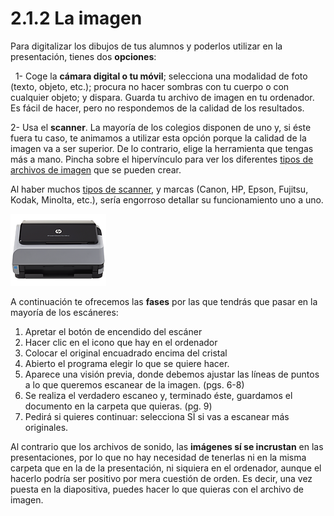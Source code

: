# 2.1.2 La imagen

Para digitalizar los dibujos de tus alumnos y poderlos utilizar en la presentación, tienes dos **opciones**:

  1- Coge la **cámara digital o tu móvil**; selecciona una modalidad de foto (texto, objeto, etc.); procura no hacer sombras con tu cuerpo o con cualquier objeto; y dispara. Guarda tu archivo de imagen en tu ordenador. Es fácil de hacer, pero no respondemos de la calidad de los resultados.

2- Usa el **scanner**. La mayoría de los colegios disponen de uno y, si éste fuera tu caso, te animamos a utilizar esta opción porque la calidad de la imagen va a ser superior. De lo contrario, elige la herramienta que tengas  más a mano. Pincha sobre el hipervínculo para ver los diferentes [tipos de archivos de imagen](http://office.microsoft.com/es-es/powerpoint-help/tipos-de-archivos-de-multimedia-que-puede-agregar-HP003076236.aspx "Tipos de archivo de imagen de la galería de Microsof") que se pueden crear.

Al haber muchos [tipos de scanner](http://centros5.pntic.mec.es/ies.siglo.xxi/web/ofereduc/cis/escaner/html/tipos.html "Tipos de escaneres"), y marcas (Canon, HP, Epson, Fujitsu, Kodak, Minolta, etc.), sería engorroso detallar su funcionamiento uno a uno.


![Escaner HP](img/escaner_HP.png "Escáner HP")




A continuación te ofrecemos las **fases** por las que tendrás que pasar en la mayoría de los escáneres:

1.  Apretar el botón de encendido del escáner
2.  Hacer clic en el icono que hay en el ordenador
3.  Colocar el original encuadrado encima del cristal
4.  Abierto el programa elegir lo que se quiere hacer.
5.  Aparece una visión previa, donde debemos ajustar las líneas de puntos a lo que queremos escanear de la imagen. (pgs. 6-8)
6.  Se realiza el verdadero escaneo y, terminado éste, guardamos el documento en la carpeta que quieras. (pg. 9)
7.  Pedirá si quieres continuar: selecciona SÏ si vas a escanear más originales.

Al contrario que los archivos de sonido, las **imágenes sí se incrustan** en las presentaciones, por lo que no hay necesidad de tenerlas ni en la misma carpeta que en la de la presentación, ni siquiera en el ordenador, aunque el hacerlo podría ser positivo por mera cuestión de orden. Es decir, una vez puesta en la diapositiva, puedes hacer lo que quieras con el archivo de imagen.

